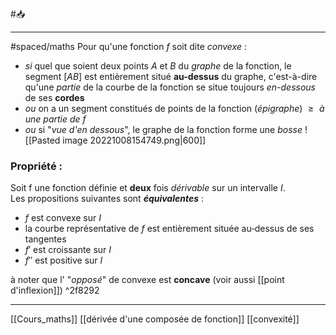 #📥 
___
#spaced/maths 
Pour qu'une fonction $f$ soit dite *convexe* :
- *si* quel que soient deux points $A$ et $B$ du *graphe* de la fonction, le segment $[AB]$ est entièrement situé **au-dessus** du graphe, c'est-à-dire qu'une *partie* de la courbe de la fonction se situe toujours *en-dessous* de ses **cordes**
- *ou* on a un segment constitués de points de la fonction (*épigraphe*) $\ge\textit{ à une partie de f }$ 
- *ou* si "*vue d'en dessous*", le graphe de la fonction forme une *bosse*
![[Pasted image 20221008154749.png|600]]
### Propriété :
Soit f une fonction définie et **deux** fois *dérivable* sur un intervalle $I$.  
Les propositions suivantes sont ***équivalentes*** :
- $f$ est convexe sur $I$
- la courbe représentative de $f$ est entièrement située au‑dessus de ses tangentes  
- $f′$ est croissante sur $I$  
- $f′′$ est positive sur $I$

à noter que l' "*opposé*" de convexe est **concave** (voir aussi [[point d'inflexion]]) ^2f8292

---
[[Cours_maths]] [[dérivée d'une composée de fonction]] [[convexité]]